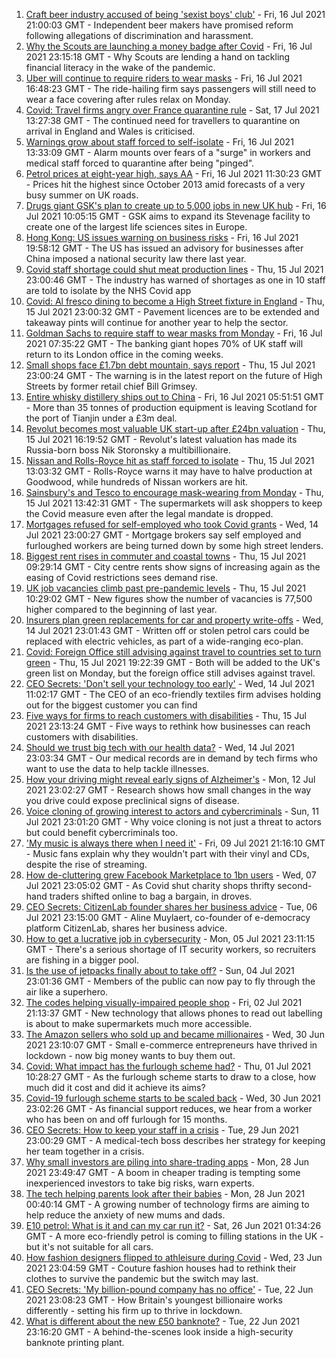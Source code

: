 1. [Craft beer industry accused of being 'sexist boys' club'](https://www.bbc.co.uk/news/business-57719831) - Fri, 16 Jul 2021 21:00:03 GMT - Independent beer makers have promised reform following allegations of discrimination and harassment.
2. [Why the Scouts are launching a money badge after Covid](https://www.bbc.co.uk/news/business-57863156) - Fri, 16 Jul 2021 23:15:18 GMT - Why Scouts are lending a hand on tackling financial literacy in the wake of the pandemic.
3. [Uber will continue to require riders to wear masks](https://www.bbc.co.uk/news/business-57865707) - Fri, 16 Jul 2021 16:48:23 GMT - The ride-hailing firm says passengers will still need to wear a face covering after rules relax on Monday.
4. [Covid: Travel firms angry over France quarantine rule](https://www.bbc.co.uk/news/uk-57874167) - Sat, 17 Jul 2021 13:27:38 GMT - The continued need for travellers to quarantine on arrival in England and Wales is criticised.
5. [Warnings grow about staff forced to self-isolate](https://www.bbc.co.uk/news/business-57820537) - Fri, 16 Jul 2021 13:33:09 GMT - Alarm mounts over fears of a "surge" in workers and medical staff forced to quarantine after being "pinged".
6. [Petrol prices at eight-year high, says AA](https://www.bbc.co.uk/news/business-57861690) - Fri, 16 Jul 2021 11:30:23 GMT - Prices hit the highest since October 2013 amid forecasts of a very busy summer on UK roads.
7. [Drugs giant GSK's plan to create up to 5,000 jobs in new UK hub](https://www.bbc.co.uk/news/business-57861684) - Fri, 16 Jul 2021 10:05:15 GMT - GSK aims to expand its Stevenage facility to create one of the largest life sciences sites in Europe.
8. [Hong Kong: US issues warning on business risks](https://www.bbc.co.uk/news/business-57865985) - Fri, 16 Jul 2021 19:58:12 GMT - The US has issued an advisory for businesses after China imposed a national security law there last year.
9. [Covid staff shortage could shut meat production lines](https://www.bbc.co.uk/news/business-57856566) - Thu, 15 Jul 2021 23:00:46 GMT - The industry has warned of shortages as one in 10 staff are told to isolate by the NHS Covid app
10. [Covid: Al fresco dining to become a High Street fixture in England](https://www.bbc.co.uk/news/business-57855683) - Thu, 15 Jul 2021 23:00:32 GMT - Pavement licences are to be extended and takeaway pints will continue for another year to help the sector.
11. [Goldman Sachs to require staff to wear masks from Monday](https://www.bbc.co.uk/news/business-57855681) - Fri, 16 Jul 2021 07:35:22 GMT - The banking giant hopes 70% of UK staff will return to its London office in the coming weeks.
12. [Small shops face £1.7bn debt mountain, says report](https://www.bbc.co.uk/news/business-57855682) - Thu, 15 Jul 2021 23:00:24 GMT - The warning is in the latest report on the future of High Streets by former retail chief Bill Grimsey.
13. [Entire whisky distillery ships out to China](https://www.bbc.co.uk/news/uk-scotland-scotland-business-57825081) - Fri, 16 Jul 2021 05:51:51 GMT - More than 35 tonnes of production equipment is leaving Scotland for the port of Tianjin under a £3m deal.
14. [Revolut becomes most valuable UK start-up after £24bn valuation](https://www.bbc.co.uk/news/business-57854969) - Thu, 15 Jul 2021 16:19:52 GMT - Revolut's latest valuation has made its Russia-born boss Nik Storonsky a multibillionaire.
15. [Nissan and Rolls-Royce hit as staff forced to isolate](https://www.bbc.co.uk/news/business-57848958) - Thu, 15 Jul 2021 13:03:32 GMT - Rolls-Royce warns it may have to halve production at Goodwood, while hundreds of Nissan workers are hit.
16. [Sainsbury's and Tesco to encourage mask-wearing from Monday](https://www.bbc.co.uk/news/business-57839990) - Thu, 15 Jul 2021 13:42:31 GMT - The supermarkets will ask shoppers to keep the Covid measure even after the legal mandate is dropped.
17. [Mortgages refused for self-employed who took Covid grants](https://www.bbc.co.uk/news/business-57843756) - Wed, 14 Jul 2021 23:00:27 GMT - Mortgage brokers say self employed and furloughed workers are being turned down by some high street lenders.
18. [Biggest rent rises in commuter and coastal towns](https://www.bbc.co.uk/news/business-57848347) - Thu, 15 Jul 2021 09:29:14 GMT - City centre rents show signs of increasing again as the easing of Covid restrictions sees demand rise.
19. [UK job vacancies climb past pre-pandemic levels](https://www.bbc.co.uk/news/business-57846381) - Thu, 15 Jul 2021 10:29:02 GMT - New figures show the number of vacancies is 77,500 higher compared to the beginning of last year.
20. [Insurers plan green replacements for car and property write-offs](https://www.bbc.co.uk/news/business-57834049) - Wed, 14 Jul 2021 23:01:43 GMT - Written off or stolen petrol cars could be replaced with electric vehicles, as part of a wide-ranging eco-plan.
21. [Covid: Foreign Office still advising against travel to countries set to turn green](https://www.bbc.co.uk/news/business-57854972) - Thu, 15 Jul 2021 19:22:39 GMT - Both will be added to the UK's green list on Monday, but the foreign office still advises against travel.
22. [CEO Secrets: 'Don't sell your technology too early'](https://www.bbc.co.uk/news/business-57805207) - Wed, 14 Jul 2021 11:02:17 GMT - The CEO of an eco-friendly textiles firm advises holding out for the biggest customer you can find
23. [Five ways for firms to reach customers with disabilities](https://www.bbc.co.uk/news/business-57808089) - Thu, 15 Jul 2021 23:13:24 GMT - Five ways to rethink how businesses can reach customers with disabilities.
24. [Should we trust big tech with our health data?](https://www.bbc.co.uk/news/business-57817804) - Wed, 14 Jul 2021 23:03:34 GMT - Our medical records are in demand by tech firms who want to use the data to help tackle illnesses.
25. [How your driving might reveal early signs of Alzheimer's](https://www.bbc.co.uk/news/business-57670006) - Mon, 12 Jul 2021 23:02:27 GMT - Research shows how small changes in the way you drive could expose preclinical signs of disease.
26. [Voice cloning of growing interest to actors and cybercriminals](https://www.bbc.co.uk/news/business-57761873) - Sun, 11 Jul 2021 23:01:20 GMT - Why voice cloning is not just a threat to actors but could benefit cybercriminals too.
27. ['My music is always there when I need it'](https://www.bbc.co.uk/news/business-57780853) - Fri, 09 Jul 2021 21:16:10 GMT - Music fans explain why they wouldn't part with their vinyl and CDs, despite the rise of streaming.
28. [How de-cluttering grew Facebook Marketplace to 1bn users](https://www.bbc.co.uk/news/business-57733724) - Wed, 07 Jul 2021 23:05:02 GMT - As Covid shut charity shops thrifty second-hand traders shifted online to bag a bargain, in droves.
29. [CEO Secrets: CitizenLab founder shares her business advice](https://www.bbc.co.uk/news/business-57729691) - Tue, 06 Jul 2021 23:15:00 GMT - Aline Muylaert, co-founder of e-democracy platform CitizenLab, shares her business advice.
30. [How to get a lucrative job in cybersecurity](https://www.bbc.co.uk/news/business-57663096) - Mon, 05 Jul 2021 23:11:15 GMT - There's a serious shortage of IT security workers, so recruiters are fishing in a bigger pool.
31. [Is the use of jetpacks finally about to take off?](https://www.bbc.co.uk/news/business-57652297) - Sun, 04 Jul 2021 23:01:36 GMT - Members of the public can now pay to fly through the air like a superhero.
32. [The codes helping visually-impaired people shop](https://www.bbc.co.uk/news/business-57679943) - Fri, 02 Jul 2021 21:13:37 GMT - New technology that allows phones to read out labelling is about to make supermarkets much more accessible.
33. [The Amazon sellers who sold up and became millionaires](https://www.bbc.co.uk/news/business-57433960) - Wed, 30 Jun 2021 23:10:07 GMT - Small e-commerce entrepreneurs have thrived in lockdown - now big money wants to buy them out.
34. [Covid: What impact has the furlough scheme had?](https://www.bbc.co.uk/news/business-54601117) - Thu, 01 Jul 2021 10:28:27 GMT - As the furlough scheme starts to draw to a close, how much did it cost and did it achieve its aims?
35. [Covid-19 furlough scheme starts to be scaled back](https://www.bbc.co.uk/news/business-57669489) - Wed, 30 Jun 2021 23:02:26 GMT - As financial support reduces, we hear from a worker who has been on and off furlough for 15 months.
36. [CEO Secrets: How to keep your staff in a crisis](https://www.bbc.co.uk/news/business-57611220) - Tue, 29 Jun 2021 23:00:29 GMT - A medical-tech boss describes her strategy for keeping her team together in a crisis.
37. [Why small investors are piling into share-trading apps](https://www.bbc.co.uk/news/business-57466918) - Mon, 28 Jun 2021 23:49:47 GMT - A boom in cheaper trading is tempting some inexperienced investors to take big risks, warn experts.
38. [The tech helping parents look after their babies](https://www.bbc.co.uk/news/business-57581501) - Mon, 28 Jun 2021 00:40:14 GMT - A growing number of technology firms are aiming to help reduce the anxiety of new mums and dads.
39. [E10 petrol: What is it and can my car run it?](https://www.bbc.co.uk/news/business-57585105) - Sat, 26 Jun 2021 01:34:26 GMT - A more eco-friendly petrol is coming to filling stations in the UK - but it's not suitable for all cars.
40. [How fashion designers flipped to athleisure during Covid](https://www.bbc.co.uk/news/business-57557725) - Wed, 23 Jun 2021 23:04:59 GMT - Couture fashion houses had to rethink their clothes to survive the pandemic but the switch may last.
41. [CEO Secrets: 'My billion-pound company has no office'](https://www.bbc.co.uk/news/business-57517669) - Tue, 22 Jun 2021 23:08:23 GMT - How Britain's youngest billionaire works differently - setting his firm up to thrive in lockdown.
42. [What is different about the new £50 banknote?](https://www.bbc.co.uk/news/business-57570867) - Tue, 22 Jun 2021 23:16:20 GMT - A behind-the-scenes look inside a high-security banknote printing plant.
